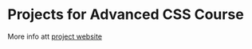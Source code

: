 # Projects for Advanced CSS Course

More info att [project website](https://github.com/jonasschmedtmann/advanced-css-course)
